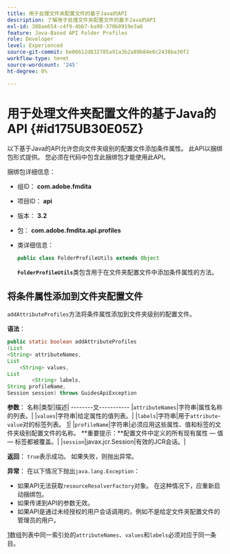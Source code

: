 ```yaml
---
title: 用于处理文件夹配置文件的基于Java的API
description: 了解用于处理文件夹配置文件的基于Java的API
exl-id: 388ae654-c4f9-4bb7-ba98-370b8919e3a6
feature: Java-Based API Folder Profiles
role: Developer
level: Experienced
source-git-commit: be06612d832785a91a3b2a89b84e0c2438ba30f2
workflow-type: tm+mt
source-wordcount: '245'
ht-degree: 0%

---
```


# 用于处理文件夹配置文件的基于Java的API {#id175UB30E05Z}

以下基于Java的API允许您向文件夹级别的配置文件添加条件属性。 此API以捆绑包形式提供。 您必须在代码中包含此捆绑包才能使用此API。

捆绑包详细信息：

- 组ID： **com.adobe.fmdita**

- 项目ID： **api**

- 版本： **3.2**

- 包： **com.adobe.fmdita.api.profiles**

- 类详细信息：

  ```JAVA
  public class FolderProfileUtils extends Object
  ```

  **`FolderProfileUtils`**&#x200B;类包含用于在文件夹配置文件中添加条件属性的方法。


## 将条件属性添加到文件夹配置文件

``addAttributeProfiles``方法将条件属性添加到文件夹级别的配置文件。

**语法**：

```JAVA
public static boolean addAttributeProfiles
(List
<String> attributeNames, 
List
    <String> values, 
List
        <String> labels,
String profileName, 
Session session) throws GuidesApiException
```

**参数**：
名称|类型|描述|
--------文-----------
|``attributeNames``|字符串|属性名称的列表。|
|``values``|字符串|给定属性的值列表。|
|`labels`|字符串|用于`attribute`- `value`对的标签列表。 [1](#fntarg_1)|
|`profileName`|字符串|必须应用这些属性、值和标签的文件夹级别配置文件的名称。 **重要提示：**配置文件中定义的所有现有属性 — 值 — 标签都被覆盖。|
|`session`|javax.jcr.Session|有效的JCR会话。|

**返回**：
`true`表示成功。 如果失败，则抛出异常。

**异常**：
在以下情况下抛出``java.lang.Exception``：

- 如果API无法获取`resourceResolverFactory`对象。 在这种情况下，应重新启动捆绑包。
- 如果传递到API的参数无效。
- 如果API是通过未经授权的用户会话调用的，例如不是给定文件夹配置文件的管理员的用户。

[1](#fnsrc_1)数组列表中同一索引处的`attributeNames`、`values`和`labels`必须对应于同一条目。
